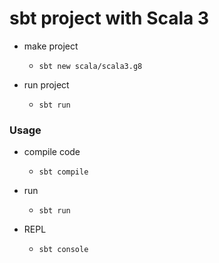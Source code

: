 # sbt project with Scala 3


- make project 
    - `sbt new scala/scala3.g8 `

- run project
    - `sbt run`

### Usage

- compile code
    -  `sbt compile`

- run
    -  `sbt run`
- REPL
    - `sbt console`
